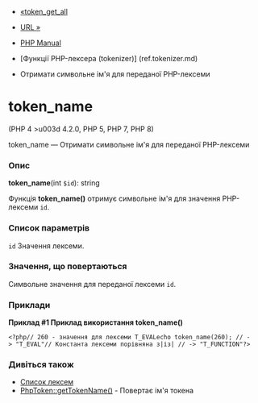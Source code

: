 - [«token_get_all](function.token-get-all.md)
- [URL »](book.url.md)

- [PHP Manual](index.md)
- [Функції PHP-лексера (tokenizer)] (ref.tokenizer.md)
- Отримати символьне ім'я для переданої PHP-лексеми

# token_name

(PHP 4 \>u003d 4.2.0, PHP 5, PHP 7, PHP 8)

token_name — Отримати символьне ім'я для переданої PHP-лексеми

### Опис

**token_name**(int `$id`): string

Функція **token_name()** отримує символьне ім'я для значення
PHP-лексеми `id`.

### Список параметрів

`id`
Значення лексеми.

### Значення, що повертаються

Символьне значення для переданої лексеми `id`.

### Приклади

**Приклад #1 Приклад використання **token_name()****

`<?php// 260 - значення для лексеми T_EVALecho token_name(260); // -> "T_EVAL"// Константа лексеми порівняна з|із| // -> "T_FUNCTION"?> `

### Дивіться також

- [Список лексем](tokens.md)
- [PhpToken::getTokenName()](phptoken.gettokenname.md) - Повертає
ім'я токена
